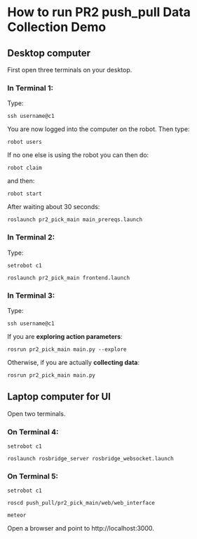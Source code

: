 # How to run PR2 push_pull Data Collection Demo

## Desktop computer

First open three terminals on your desktop.

### In Terminal 1:
Type:

```
ssh username@c1
```

You are now logged into the computer on the robot.
Then type:

```
robot users 
```

If no one else is using the robot you can then do:

```
robot claim
```

and then:

```
robot start
```

After waiting about 30 seconds:

```
roslaunch pr2_pick_main main_prereqs.launch
```

### In Terminal 2:
Type:

```
setrobot c1

roslaunch pr2_pick_main frontend.launch
```

### In Terminal 3:
Type:

```
ssh username@c1
```

If you are __exploring action parameters__:

```
rosrun pr2_pick_main main.py --explore
```

Otherwise, if you are actually __collecting data__:

```
rosrun pr2_pick_main main.py
```

## Laptop computer for UI

Open two terminals.

### On Terminal 4:

```
setrobot c1

roslaunch rosbridge_server rosbridge_websocket.launch
```

### On Terminal 5:

```
setrobot c1

roscd push_pull/pr2_pick_main/web/web_interface

meteor
```

Open a browser and point to http://localhost:3000.


